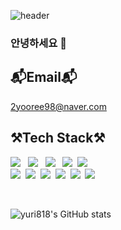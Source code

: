 ![header](https://capsule-render.vercel.app/api?type=waving&color=auto&height=300&section=header&text=YuriLee&fontSize=70)

### 안녕하세요 👋

## 📬Email📬
2yooree98@naver.com

## ⚒️Tech Stack⚒️
<img src="https://img.shields.io/badge/Java-007396?style=for-the-badge&logo=Java&logoColor=white"> &nbsp;
<img src="https://img.shields.io/badge/Spring-6DB33F?style=for-the-badge&logo=Spring&logoColor=white"> &nbsp;
<img src="https://img.shields.io/badge/Maven-C71A36?style=for-the-badge&logo=ApacheMaven&logoColor=black"> &nbsp;
<img src="https://img.shields.io/badge/Apache%20Tomcat-F8DC75?style=for-the-badge&logo=ApacheTomcat&logoColor=black">&nbsp;
<img src="https://img.shields.io/badge/Oracle-F80000?style=for-the-badge&logo=Oracle&logoColor=white">&nbsp;
<br/>
<img src="https://img.shields.io/badge/HTML-E34F26?style=for-the-badge&logo=HTML5&logoColor=white">&nbsp;
<img src="https://img.shields.io/badge/CSS-1572B6?style=for-the-badge&logo=CSS3&logoColor=white">&nbsp;
<img src="https://img.shields.io/badge/JavaScript-F7DF1E?style=for-the-badge&logo=JavaScript&logoColor=black">&nbsp;
<img src="https://img.shields.io/badge/Firebase-FFCA28?style=for-the-badge&logo=Firebase&logoColor=black">&nbsp;
<img src="https://img.shields.io/badge/Git-F05032?style=for-the-badge&logo=Git&logoColor=white">&nbsp;
<img src="https://img.shields.io/badge/Bootstrap-7952B3?style=for-the-badge&logo=Bootstrap&logoColor=white">

<br/>

![yuri818's GitHub stats](https://github-readme-stats.vercel.app/api?username=yuri818&theme=omni&show_icons=true)

<!--
**yuri818/yuri818** is a ✨ _special_ ✨ repository because its `README.md` (this file) appears on your GitHub profile.

Here are some ideas to get you started:

- 🔭 I’m currently working on ...
- 🌱 I’m currently learning ...
- 👯 I’m looking to collaborate on ...
- 🤔 I’m looking for help with ...
- 💬 Ask me about ...
- 📫 How to reach me: ...
- 😄 Pronouns: ...
- ⚡ Fun fact: ...
-->
